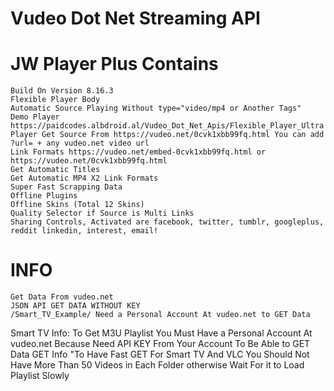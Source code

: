 # Vudeo Dot Net Streaming API

# JW Player Plus Contains
    Build On Version 8.16.3
    Flexible Player Body
    Automatic Source Playing Without type="video/mp4 or Another Tags"
    Demo Player https://paidcodes.albdroid.al/Vudeo_Dot_Net_Apis/Flexible_Player_Ultra
    Player Get Source From https://vudeo.net/0cvk1xbb99fq.html You can add ?url= + any vudeo.net video url
    Link Formats https://vudeo.net/embed-0cvk1xbb99fq.html or https://vudeo.net/0cvk1xbb99fq.html
    Get Automatic Titles
    Get Automatic MP4 X2 Link Formats
    Super Fast Scrapping Data
    Offline Plugins
    Offline Skins (Total 12 Skins)
    Quality Selector if Source is Multi Links
    Sharing Controls, Activated are facebook, twitter, tumblr, googleplus, reddit linkedin, interest, email!

# INFO

    Get Data From vudeo.net
    JSON API GET DATA WITHOUT KEY
    /Smart_TV_Example/ Need a Personal Account At vudeo.net to GET Data
 
   Smart TV Info: To Get M3U Playlist You Must Have a Personal Account At vudeo.net Because Need API KEY From Your Account To Be Able to GET Data
   GET Info "To Have Fast GET For Smart TV And VLC You Should Not Have More Than 50 Videos in Each Folder otherwise Wait For it to Load Playlist Slowly

 
